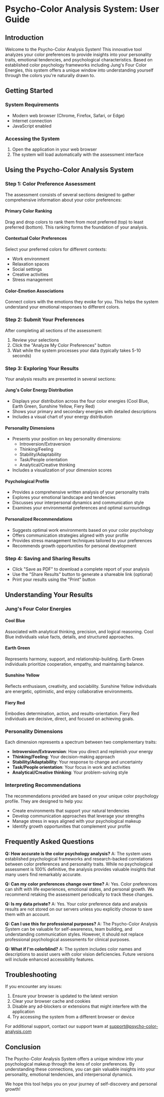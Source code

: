 # Psycho-Color Analysis System: User Guide

## Introduction

Welcome to the Psycho-Color Analysis System! This innovative tool analyzes your color preferences to provide insights into your personality traits, emotional tendencies, and psychological characteristics. Based on established color psychology frameworks including Jung's Four Color Energies, this system offers a unique window into understanding yourself through the colors you're naturally drawn to.

## Getting Started

### System Requirements
- Modern web browser (Chrome, Firefox, Safari, or Edge)
- Internet connection
- JavaScript enabled

### Accessing the System
1. Open the application in your web browser
2. The system will load automatically with the assessment interface

## Using the Psycho-Color Analysis System

### Step 1: Color Preference Assessment

The assessment consists of several sections designed to gather comprehensive information about your color preferences:

#### Primary Color Ranking
Drag and drop colors to rank them from most preferred (top) to least preferred (bottom). This ranking forms the foundation of your analysis.

#### Contextual Color Preferences
Select your preferred colors for different contexts:
- Work environment
- Relaxation spaces
- Social settings
- Creative activities
- Stress management

#### Color-Emotion Associations
Connect colors with the emotions they evoke for you. This helps the system understand your emotional responses to different colors.

### Step 2: Submit Your Preferences

After completing all sections of the assessment:
1. Review your selections
2. Click the "Analyze My Color Preferences" button
3. Wait while the system processes your data (typically takes 5-10 seconds)

### Step 3: Exploring Your Results

Your analysis results are presented in several sections:

#### Jung's Color Energy Distribution
- Displays your distribution across the four color energies (Cool Blue, Earth Green, Sunshine Yellow, Fiery Red)
- Shows your primary and secondary energies with detailed descriptions
- Includes a visual chart of your energy distribution

#### Personality Dimensions
- Presents your position on key personality dimensions:
  - Introversion/Extraversion
  - Thinking/Feeling
  - Stability/Adaptability
  - Task/People orientation
  - Analytical/Creative thinking
- Includes a visualization of your dimension scores

#### Psychological Profile
- Provides a comprehensive written analysis of your personality traits
- Explores your emotional landscape and tendencies
- Discusses your interpersonal dynamics and communication style
- Examines your environmental preferences and optimal surroundings

#### Personalized Recommendations
- Suggests optimal work environments based on your color psychology
- Offers communication strategies aligned with your profile
- Provides stress management techniques tailored to your preferences
- Recommends growth opportunities for personal development

### Step 4: Saving and Sharing Results

- Click "Save as PDF" to download a complete report of your analysis
- Use the "Share Results" button to generate a shareable link (optional)
- Print your results using the "Print" button

## Understanding Your Results

### Jung's Four Color Energies

#### Cool Blue
Associated with analytical thinking, precision, and logical reasoning. Cool Blue individuals value facts, details, and structured approaches.

#### Earth Green
Represents harmony, support, and relationship-building. Earth Green individuals prioritize cooperation, empathy, and maintaining balance.

#### Sunshine Yellow
Reflects enthusiasm, creativity, and sociability. Sunshine Yellow individuals are energetic, optimistic, and enjoy collaborative environments.

#### Fiery Red
Embodies determination, action, and results-orientation. Fiery Red individuals are decisive, direct, and focused on achieving goals.

### Personality Dimensions

Each dimension represents a spectrum between two complementary traits:

- **Introversion/Extraversion**: How you direct and replenish your energy
- **Thinking/Feeling**: Your decision-making approach
- **Stability/Adaptability**: Your response to change and uncertainty
- **Task/People orientation**: Your focus in work and activities
- **Analytical/Creative thinking**: Your problem-solving style

### Interpreting Recommendations

The recommendations provided are based on your unique color psychology profile. They are designed to help you:

- Create environments that support your natural tendencies
- Develop communication approaches that leverage your strengths
- Manage stress in ways aligned with your psychological makeup
- Identify growth opportunities that complement your profile

## Frequently Asked Questions

**Q: How accurate is the color psychology analysis?**
A: The system uses established psychological frameworks and research-backed correlations between color preferences and personality traits. While no psychological assessment is 100% definitive, the analysis provides valuable insights that many users find remarkably accurate.

**Q: Can my color preferences change over time?**
A: Yes. Color preferences can shift with life experiences, emotional states, and personal growth. We recommend retaking the assessment periodically to track these changes.

**Q: Is my data private?**
A: Yes. Your color preference data and analysis results are not stored on our servers unless you explicitly choose to save them with an account.

**Q: Can I use this for professional purposes?**
A: The Psycho-Color Analysis System can be valuable for self-awareness, team building, and understanding communication styles. However, it should not replace professional psychological assessments for clinical purposes.

**Q: What if I'm colorblind?**
A: The system includes color names and descriptions to assist users with color vision deficiencies. Future versions will include enhanced accessibility features.

## Troubleshooting

If you encounter any issues:

1. Ensure your browser is updated to the latest version
2. Clear your browser cache and cookies
3. Disable any ad-blockers or extensions that might interfere with the application
4. Try accessing the system from a different browser or device

For additional support, contact our support team at support@psycho-color-analysis.com

## Conclusion

The Psycho-Color Analysis System offers a unique window into your psychological makeup through the lens of color preferences. By understanding these connections, you can gain valuable insights into your personality, emotional tendencies, and interpersonal dynamics.

We hope this tool helps you on your journey of self-discovery and personal growth!
